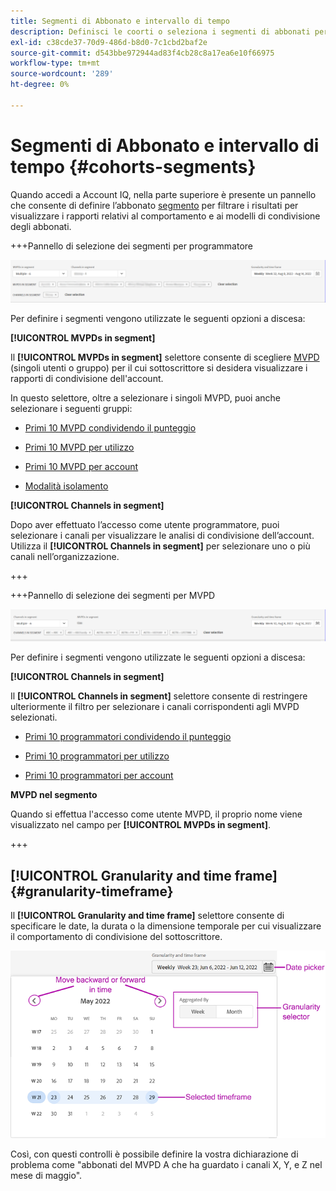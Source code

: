 ```yaml
---
title: Segmenti di Abbonato e intervallo di tempo
description: Definisci le coorti o seleziona i segmenti di abbonati per misurare le possibilità e i pattern di condivisione dell’account da parte dei tuoi visualizzatori di canale, per utilizzare strumenti grafici e rapporti in Account IQ.
exl-id: c38cde37-70d9-486d-b8d0-7c1cbd2baf2e
source-git-commit: d543bbe972944ad83f4cb28c8a17ea6e10f66975
workflow-type: tm+mt
source-wordcount: '289'
ht-degree: 0%

---
```



# Segmenti di Abbonato e intervallo di tempo {#cohorts-segments}

Quando accedi a Account IQ, nella parte superiore è presente un pannello che consente di definire l’abbonato [segmento](/help/accountiq/product-concepts.md#segment-segmet-def) per filtrare i risultati per visualizzare i rapporti relativi al comportamento e ai modelli di condivisione degli abbonati.

<!--![](assets/segment-timeframe-panel.png)-->

+++Pannello di selezione dei segmenti per programmatore

![](assets/segment-panel-programmer.png)

<!--![](assets/filter-panel.png)-->

Per definire i segmenti vengono utilizzate le seguenti opzioni a discesa:

**[!UICONTROL MVPDs in segment]**

Il **[!UICONTROL MVPDs in segment]** selettore consente di scegliere [MVPD](/help/accountiq/product-concepts.md#mvpd-def) (singoli utenti o gruppo) per il cui sottoscrittore si desidera visualizzare i rapporti di condivisione dell&#39;account.

In questo selettore, oltre a selezionare i singoli MVPD, puoi anche selezionare i seguenti gruppi:

* [Primi 10 MVPD condividendo il punteggio](/help/accountiq/product-concepts.md#top-mvpds-def)

* [Primi 10 MVPD per utilizzo](/help/accountiq/product-concepts.md#top-mvpds-def)

* [Primi 10 MVPD per account](/help/accountiq/product-concepts.md#top-mvpds-def)

* [Modalità isolamento](/help/accountiq/isolation-mode.md)

**[!UICONTROL Channels in segment]**

Dopo aver effettuato l’accesso come utente programmatore, puoi selezionare i canali per visualizzare le analisi di condivisione dell’account. Utilizza il **[!UICONTROL Channels in segment]** per selezionare uno o più canali nell’organizzazione.

+++

+++Pannello di selezione dei segmenti per MVPD

![](assets/segment-panel-mvpd.png)

Per definire i segmenti vengono utilizzate le seguenti opzioni a discesa:

**[!UICONTROL Channels in segment]**

Il **[!UICONTROL Channels in segment]** selettore consente di restringere ulteriormente il filtro per selezionare i canali corrispondenti agli MVPD selezionati.

* [Primi 10 programmatori condividendo il punteggio](/help/accountiq/product-concepts.md#top-mvpds-def)

* [Primi 10 programmatori per utilizzo](/help/accountiq/product-concepts.md#top-mvpds-def)

* [Primi 10 programmatori per account](/help/accountiq/product-concepts.md#top-mvpds-def)

**MVPD nel segmento**

Quando si effettua l&#39;accesso come utente MVPD, il proprio nome viene visualizzato nel campo per **[!UICONTROL MVPDs in segment]**.

+++




<!--For example, you can define your segment as the "subscribers of the MVPD A that watched the channels X, Y, and Z".-->



## [!UICONTROL Granularity and time frame] {#granularity-timeframe}

Il **[!UICONTROL Granularity and time frame]** selettore consente di specificare le date, la durata o la dimensione temporale per cui visualizzare il comportamento di condivisione del sottoscrittore.

![[!UICONTROL Granularity and timeframe]](assets/granularity-timeframe-weekwise.png)

Così, con questi controlli è possibile definire la vostra dichiarazione di problema come &quot;abbonati del MVPD A che ha guardato i canali X, Y, e Z nel mese di maggio&quot;.

